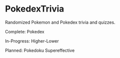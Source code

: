 # PokedexTrivia
Randomized Pokemon and Pokedex trivia and quizzes.

Complete:
  Pokedex

In-Progress:
  Higher-Lower

Planned:
  Pokedoku
  Supereffective
